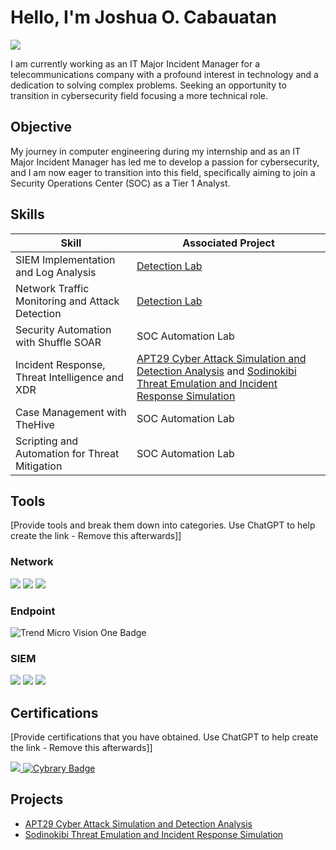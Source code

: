 # Hello, I'm Joshua O. Cabauatan
<a href="https://www.linkedin.com/in/joshua-cabauatan-0a5172278/"><img src="https://img.shields.io/badge/-LinkedIn-0072b1?&style=for-the-badge&logo=linkedin&logoColor=white" /></a>

I am currently working as an IT Major Incident Manager for a telecommunications company with a profound interest in technology and a dedication to solving complex problems. Seeking an opportunity to transition in cybersecurity field focusing a more technical role.

## Objective
My journey in computer engineering during my internship and as an IT Major Incident Manager has led me to develop a passion for cybersecurity, and I am now eager to transition into this field, specifically aiming to join a Security Operations Center (SOC) as a Tier 1 Analyst.

## Skills

| Skill                                         | Associated Project         |
|-----------------------------------------------|----------------------------|
| SIEM Implementation and Log Analysis          | <a href="https://google.com">Detection Lab</a>|
| Network Traffic Monitoring and Attack Detection | <a href="https://google.com">Detection Lab</a>|
| Security Automation with Shuffle SOAR         | SOC Automation Lab|
| Incident Response, Threat Intelligence and XDR| <a href="https://drive.google.com/file/d/17mbJN5HpeWBH42Bku_qc9HTIMzDApyqX/view?usp=drive_link">APT29 Cyber Attack Simulation and Detection Analysis</a> and <a href="https://drive.google.com/file/d/1JJ6O7LkqajSj9-JJoORTS0LUfBVBu72D/view?usp=sharing">Sodinokibi Threat Emulation and Incident Response Simulation</a>
| Case Management with TheHive                  | SOC Automation Lab|
| Scripting and Automation for Threat Mitigation | SOC Automation Lab|

## Tools
[Provide tools and break them down into categories. Use ChatGPT to help create the link - Remove this afterwards]]

### Network
<div>
    <img src="https://img.shields.io/badge/-Wireshark-1679A7?&style=for-the-badge&logo=Wireshark&logoColor=white" />
    <img src="https://img.shields.io/badge/-Suricata-EF3B2D?&style=for-the-badge&logo=Suricata&logoColor=white" />
    <img src="https://img.shields.io/badge/-Zeek-777BB4?&style=for-the-badge&logo=Zeek&logoColor=white" />
</div>

### Endpoint
<div>
<img src="https://img.shields.io/badge/Trend%20Micro-Vision%20One-FF0000?style=for-the-badge&logo=trendmicro&logoColor=white" alt="Trend Micro Vision One Badge">
</div>

### SIEM
<div>
    <img src="https://img.shields.io/badge/-Grafana-5f5f5f?style=flat&logo=grafana&labelColor=ffffff" />
    <img src="https://img.shields.io/badge/-Splunk-000000?&style=for-the-badge&logo=Splunk&logoColor=white" />
    <img src="https://img.shields.io/badge/-Elastic-005571?&style=for-the-badge&logo=Elastic&logoColor=white" />
</div>

## Certifications
[Provide certifications that you have obtained. Use ChatGPT to help create the link - Remove this afterwards]]
<div>
<a href="https://www.credly.com/badges/03dece12-4452-4cb9-9ddb-3c332752707c/linked_in_profile" target="_blank">
    <img src="https://img.shields.io/static/v1?style=for-the-badge&message=Cisco&color=1BA0D7&logo=Cisco&logoColor=FFFFFF&label=">
</a>
<a href="https://app.cybrary.it/courses/api/certificate/CC-ff220c2e-8ab2-4007-a8bd-69e24ac3cf5e/view" target="_blank">
  <img src="https://img.shields.io/badge/Cybrary-Learning%20Platform-4c2889" alt="Cybrary Badge">
</a>

</div>

## Projects
- <a href="https://drive.google.com/file/d/17mbJN5HpeWBH42Bku_qc9HTIMzDApyqX/view?usp=drive_link">APT29 Cyber Attack Simulation and Detection Analysis</a>
- <a href="https://drive.google.com/file/d/1JJ6O7LkqajSj9-JJoORTS0LUfBVBu72D/view?usp=sharing">Sodinokibi Threat Emulation and Incident Response Simulation</a>
